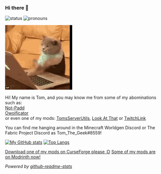 ### Hi there 👋

![status](https://img.shields.io/badge/Status-Alive-blue) ![pronouns](https://img.shields.io/endpoint?color=purple&url=https%3A%2F%2Fpronoundb.org%2Fshields%2F6014444bdf050336231bee2a)

![](https://raw.githubusercontent.com/Geek202/Geek202/master/cat-typing-on-computer-gif-4.gif)

Hi! My name is Tom, and you may know me from some of my abominations such as:<br>
[Not-Padd](https://github.com/Geek202/not-padd)<br>
[Owoificator](https://owo.tomthegeek.ml/)<br>
or even one of my mods: [TomsServerUtils](https://github.com/Geek202/TomsServerUtils), [Look At That](https://github.com/Geek202/LookAtThat) or [TwitchLink](https://github.com/Geek202/TwitchLink)

You can find me hanging around in the Minecraft Worldgen Discord or The Fabric Project Discord as Tom_The_Geek#8559!

[![My GitHub stats](https://github-readme-stats.vercel.app/api?username=Geek202&show_icons=true&theme=synthwave)](https://github.com/anuraghazra/github-readme-stats)
[![Top Langs](https://github-readme-stats.vercel.app/api/top-langs/?username=Geek202&theme=synthwave)](https://github.com/anuraghazra/github-readme-stats)

<!--
**Geek202/Geek202** is a ✨ _special_ ✨ repository because its `README.md` (this file) appears on your GitHub profile.
-->
[Download one of my mods on CurseForge please :D](https://www.curseforge.com/members/tom_the_geek/projects)
[Some of my mods are on Modrinth now!](https://modrinth.com/user/DOQgV7Mb)

_Powered by [github-readme-stats](https://github.com/anuraghazra/github-readme-stats)_
